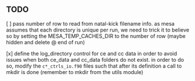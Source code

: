 TODO
---

[ ] pass number of row to read from natal-kick filename info. as mesa assumes that
   each directory is unique per run, we need to trick it to believe so by setting
   the MESA_TEMP_CACHES_DIR to the number of row (maybe hidden and delete @ end of run)

[x] define the log_directory control for ce and cc data in order to avoid issues
   when both ce_data and cc_data folders do not exist. in order to do so, modify the
   `c*_ctrls_io.f90` files such that after its definition a call to mkdir is done
   (remember to mkdir from the utils module)
